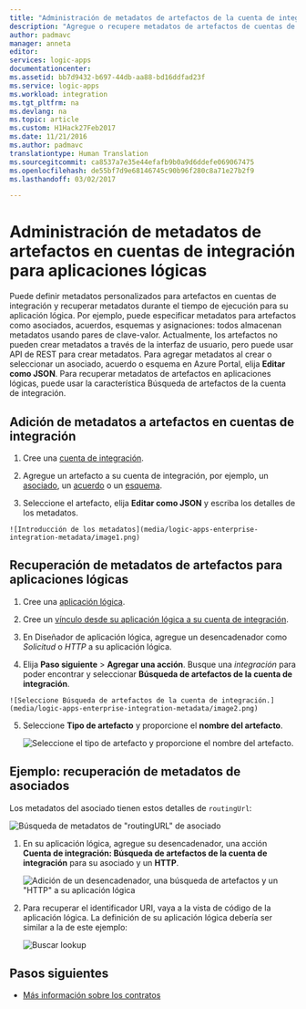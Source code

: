 ```yaml
---
title: "Administración de metadatos de artefactos de la cuenta de integración: Azure Logic Apps | Microsoft Docs"
description: "Agregue o recupere metadatos de artefactos de cuentas de integración para Azure Logic Apps"
author: padmavc
manager: anneta
editor: 
services: logic-apps
documentationcenter: 
ms.assetid: bb7d9432-b697-44db-aa88-bd16ddfad23f
ms.service: logic-apps
ms.workload: integration
ms.tgt_pltfrm: na
ms.devlang: na
ms.topic: article
ms.custom: H1Hack27Feb2017
ms.date: 11/21/2016
ms.author: padmavc
translationtype: Human Translation
ms.sourcegitcommit: ca8537a7e35e44efafb9b0a9d6ddefe069067475
ms.openlocfilehash: de55bf7d9e68146745c90b96f280c8a71e27b2f9
ms.lasthandoff: 03/02/2017

---
```


# <a name="manage-artifact-metadata-in-integration-accounts-for-logic-apps"></a>Administración de metadatos de artefactos en cuentas de integración para aplicaciones lógicas

Puede definir metadatos personalizados para artefactos en cuentas de integración y recuperar metadatos durante el tiempo de ejecución para su aplicación lógica. Por ejemplo, puede especificar metadatos para artefactos como asociados, acuerdos, esquemas y asignaciones: todos almacenan metadatos usando pares de clave-valor. Actualmente, los artefactos no pueden crear metadatos a través de la interfaz de usuario, pero puede usar API de REST para crear metadatos. Para agregar metadatos al crear o seleccionar un asociado, acuerdo o esquema en Azure Portal, elija **Editar como JSON**. Para recuperar metadatos de artefactos en aplicaciones lógicas, puede usar la característica	 Búsqueda de artefactos de la cuenta de integración.

## <a name="add-metadata-to-artifacts-in-integration-accounts"></a>Adición de metadatos a artefactos en cuentas de integración

1. Cree una [cuenta de integración](logic-apps-enterprise-integration-create-integration-account.md).

2. Agregue un artefacto a su cuenta de integración, por ejemplo, un [asociado](logic-apps-enterprise-integration-partners.md#how-to-create-a-partner), un [acuerdo](logic-apps-enterprise-integration-agreements.md#how-to-create-agreements) o un [esquema](logic-apps-enterprise-integration-schemas.md).

3.    Seleccione el artefacto, elija **Editar como JSON** y escriba los detalles de los metadatos.

    ![Introducción de los metadatos](media/logic-apps-enterprise-integration-metadata/image1.png)

## <a name="retrieve-metadata-from-artifacts-for-logic-apps"></a>Recuperación de metadatos de artefactos para aplicaciones lógicas

1. Cree una [aplicación lógica](logic-apps-create-a-logic-app.md).

2. Cree un [vínculo desde su aplicación lógica a su cuenta de integración](logic-apps-enterprise-integration-create-integration-account.md#link-an-integration-account-to-a-logic-app). 

3. En Diseñador de aplicación lógica, agregue un desencadenador como *Solicitud* o *HTTP* a su aplicación lógica.

4.    Elija **Paso siguiente** > **Agregar una acción**. Busque una *integración* para poder encontrar y seleccionar **Búsqueda de artefactos de la cuenta de integración**.

    ![Seleccione Búsqueda de artefactos de la cuenta de integración.](media/logic-apps-enterprise-integration-metadata/image2.png)

5. Seleccione **Tipo de artefacto** y proporcione el **nombre del artefacto**.

    ![Seleccione el tipo de artefacto y proporcione el nombre del artefacto.](media/logic-apps-enterprise-integration-metadata/image3.png)

## <a name="example-retrieve-partner-metadata"></a>Ejemplo: recuperación de metadatos de asociados

Los metadatos del asociado tienen estos detalles de `routingUrl`:

![Búsqueda de metadatos de "routingURL" de asociado](media/logic-apps-enterprise-integration-metadata/image6.png)

1. En su aplicación lógica, agregue su desencadenador, una acción **Cuenta de integración: Búsqueda de artefactos de la cuenta de integración** para su asociado y un **HTTP**.

    ![Adición de un desencadenador, una búsqueda de artefactos y un "HTTP" a su aplicación lógica](media/logic-apps-enterprise-integration-metadata/image4.png)

2. Para recuperar el identificador URI, vaya a la vista de código de la aplicación lógica. La definición de su aplicación lógica debería ser similar a la de este ejemplo:

    ![Buscar lookup](media/logic-apps-enterprise-integration-metadata/image5.png)


## <a name="next-steps"></a>Pasos siguientes
* [Más información sobre los contratos](logic-apps-enterprise-integration-agreements.md "Información sobre los contratos de integración de empresas")  

